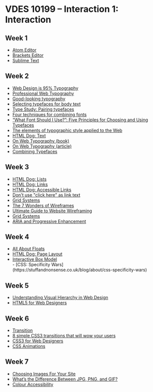# VDES 10199 – Interaction 1: Interaction
<h2>Week 1</h2>
<ul>
<li><a href="http://www.atom.io">Atom Editor</a></li>
<li><a href="http://brackets.io">Brackets Editor</a></li>
<li><a href="http://sublimetext.com">Sublime Text</a></li>
</ul>
<h2>Week 2</h2>
<ul>
<li><a href="https://ia.net/know-how/the-web-is-all-about-typography-period">Web Design is 95% Typography</a></li>
<li><a href="https://prowebtype.com/">Professional Web Typography</a></li>
<li><a href="https://deardesignstudent.com/good-looking-typography-92e218ad24b6">Good-looking typography</a></li>
<li><a href="http://practice.typekit.com/lesson/selecting-typefaces-for-body-text/">Selecting typefaces for body text</a></li>
<li><a href="http://blog.typekit.com/2012/05/23/type-study-pairing-typefaces/">Type Study: Pairing typefaces</a></li>
<li><a href="http://www.typography.com/techniques/combining-fonts/">Four techniques for combining fonts</a></li>
<li><a href="http://www.smashingmagazine.com/2010/12/14/what-font-should-i-use-five-principles-for-choosing-and-using-typefaces/">&ldquo;What Font Should I Use?&rdquo;: Five Principles for Choosing and Using Typefaces</a></li>
<li><a href="http://webtypography.net/">The elements of typographic style applied to the Web</a></li>
<li><a href="http://htmldog.com/guides/css/beginner/text/">HTML Dog: Text</a></li>
<li><a href="https://abookapart.com/products/on-web-typography">On Web Typography (book)</a></li>
<li><a href="http://alistapart.com/article/on-web-typography">On Web Typography (article)</a></li>
<li><a href="https://typekit.files.wordpress.com/2016/04/combiningtypefaces.pdf">Combining Typefaces</a></li>
</ul>
<h2>Week 3</h2>
<ul>
<li><a href="http://www.htmldog.com/guides/html/beginner/lists/">HTML Dog: Lists</a></li>
<li><a href="http://www.htmldog.com/guides/html/beginner/links/">HTML Dog: Links</a></li>
<li><a href="http://www.htmldog.com/guides/html/advanced/links/">HTML Dog: Accessible Links</a></li>
<li><a href="https://www.w3.org/QA/Tips/noClickHere">Don't use "click here" as link text</a></li>
<li><a href="http://designingfortheweb.co.uk/part5/part5_chapter23.php">Grid Systems</a></li>
<li><a href="https://boagworld.com/design/the-7-wonders-of-wireframes/">The 7 Wonders of Wireframes</a></li>
<li><a href="http://sixrevisions.com/user-interface/website-wireframing/">Ultimate Guide to Website Wireframing</a></li>
<li><a href="http://designingfortheweb.co.uk/part5/part5_chapter23.php">Grid Systems</a></li>
<li><a href="http://alistapart.com/article/aria-and-progressive-enhancement">ARIA and Progressive Enhancement</a></li>
</ul>
<h2>Week 4</h2>
<ul>
<li><a href="https://css-tricks.com/all-about-floats/">All About Floats</a></li>
<li><a href="http://www.htmldog.com/guides/css/intermediate/layout/">HTML Dog: Page Layout</a></li>
<li><a href="http://codepen.io/ryanwprice/full/QjwraP/">Interactive Box Model</a></li>
- [CSS: Specificity Wars](https://stuffandnonsense.co.uk/blog/about/css-specificity-wars)
</ul>
<h2>Week 5</h2>
<ul>
<li><a href="https://webdesign.tutsplus.com/articles/understanding-visual-hierarchy-in-web-design--webdesign-84">Understanding Visual Hierarchy in Web Design</a></li>
<li><a href="https://html5forwebdesigners.com/">HTML5 for Web Designers</a></li>
</ul>
<h2>Week 6</h2>
<ul>
<li><a href="https://css-tricks.com/almanac/properties/t/transition/">Transition</a></li>
<li><a href="http://www.webdesignerdepot.com/2014/05/8-simple-css3-transitions-that-will-wow-your-users/">8 simple CSS3 transitions that will wow your users</a></li>
<li><a href="https://abookapart.com/products/css3-for-web-designers">CSS3 for Web Designers</a></li>
<li><a href="http://cssanimationspocketguide.com/" target="_blank">CSS Animations</a></li>
</ul>
<h2>Week 7</h2>
<ul>
<li><a href="http://htmlandcssbook.com/extras/choosing-images-for-your-site/">Choosing Images For Your Site</a></li>
<li><a href="http://gizmodo.com/5656669/whats-the-difference-between-jpg-png-and-gif">What&rsquo;s the Difference Between JPG, PNG, and GIF?</a></li>
<li><a href="https://gumroad.com/l/loura11y">Colour Accessibility</a></li>
</ul>